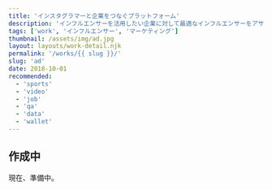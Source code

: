 ```yaml
---
title: 'インスタグラマーと企業をつなぐプラットフォーム'
description: 'インフルエンサーを活用したい企業に対して最適なインフルエンサーをアサイン。'
tags: ['work', 'インフルエンサー', 'マーケティング']
thumbnail: /assets/img/ad.jpg
layout: layouts/work-detail.njk
permalink: '/works/{{ slug }}/'
slug: 'ad'
date: 2018-10-01
recommended:
  - 'sports'
  - 'video'
  - 'job'
  - 'qa'
  - 'data'
  - 'wallet'
---
```


## 作成中

現在、準備中。
